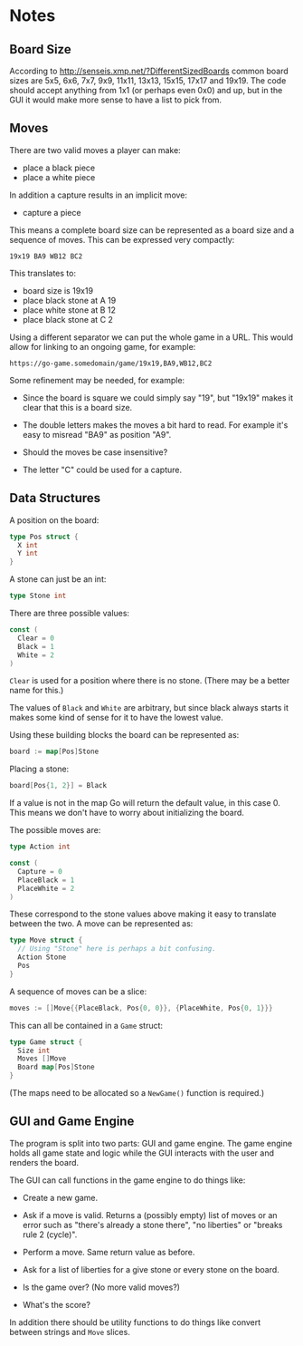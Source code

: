 # Notes


## Board Size

According to http://senseis.xmp.net/?DifferentSizedBoards common board sizes are 5x5, 6x6, 7x7, 9x9, 11x11, 13x13, 15x15, 17x17 and 19x19. The code should accept anything from 1x1 (or perhaps even 0x0) and up, but in the GUI it would make more sense to have a list to pick from.


## Moves

There are two valid moves a player can make:

* place a black piece
* place a white piece

In addition a capture results in an implicit move:

* capture a piece

This means a complete board size can be represented as a board size and a sequence of moves. This can be expressed very compactly:

```
19x19 BA9 WB12 BC2
```

This translates to:

* board size is 19x19
* place black stone at A 19
* place white stone at B 12
* place black stone at C 2

Using a different separator we can put the whole game in a URL. This would allow for linking to an ongoing game, for example:

```
https://go-game.somedomain/game/19x19,BA9,WB12,BC2
```

Some refinement may be needed, for example:

* Since the board is square we could simply say "19", but "19x19" makes it clear that this is a board size.

* The double letters makes the moves a bit hard to read. For example it's easy to misread "BA9" as position "A9".

* Should the moves be case insensitive?

* The letter "C" could be used for a capture.


## Data Structures

A position on the board:

```go
type Pos struct {
  X int
  Y int
}
```

A stone can just be an int:

```go
type Stone int
```

There are three possible values:

```go
const (
  Clear = 0
  Black = 1
  White = 2
)
```

`Clear` is used for a position where there is no stone. (There may be a better name for this.)

The values of `Black` and `White` are arbitrary, but since black always starts it makes some kind of sense for it to have the lowest value.

Using these building blocks the board can be represented as:

```go
board := map[Pos]Stone
```

Placing a stone:

```go
board[Pos{1, 2}] = Black
```

If a value is not in the map Go will return the default value, in this case 0. This means we don't have to worry about initializing the board.

The possible moves are:

```go
type Action int

const (
  Capture = 0
  PlaceBlack = 1
  PlaceWhite = 2
)
```

These correspond to the stone values above making it easy to translate between the two. A move can be represented as:

```go
type Move struct {
  // Using "Stone" here is perhaps a bit confusing.
  Action Stone
  Pos
}
```

A sequence of moves can be a slice:

```go
moves := []Move{{PlaceBlack, Pos{0, 0}}, {PlaceWhite, Pos{0, 1}}}
```

This can all be contained in a `Game` struct:

```go
type Game struct {
  Size int
  Moves []Move
  Board map[Pos]Stone
}
```

(The maps need to be allocated so a `NewGame()` function is required.)


## GUI and Game Engine

The program is split into two parts: GUI and game engine. The game engine holds all game state and logic while the GUI interacts with the user and renders the board.

The GUI can call functions in the game engine to do things like:

* Create a new game.

* Ask if a move is valid. Returns a (possibly empty) list of moves or an error such as "there's already a stone there", "no liberties" or "breaks rule 2 (cycle)".

* Perform a move. Same return value as before.

* Ask for a list of liberties for a give stone or every stone on the board.

* Is the game over? (No more valid moves?)

* What's the score?

In addition there should be utility functions to do things like convert between strings and `Move` slices.
